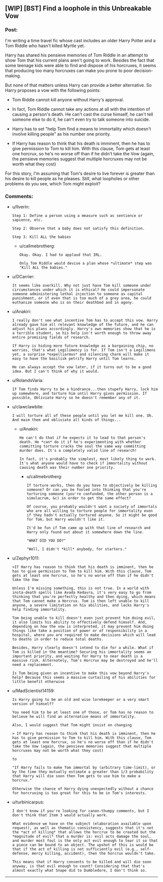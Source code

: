 ## [WIP] [BST] Find a loophole in this Unbreakable Vow

### Post:

I'm writing a time travel fic whose cast includes an older Harry Potter and a Tom Riddle who hasn't killed Myrtle yet. 

Harry has shared his pensieve memories of Tom Riddle in an attempt to show Tom that his current plans aren't going to work. Besides the fact that some teenage kids were able to find and dispose of his horcruxes, it seems that producing too many horcruxes can make you prone to poor decision-making. 

But none of that matters unless Harry can provide a better alternative. So Harry proposes a vow with the following points: 

 * Tom Riddle cannot kill anyone without Harry's approval. 

* In fact, Tom Riddle cannot take any actions at all with the intention of causing a person's death. He can't cast the curse himself, he can't tell someone else to do it, he can't even try to talk someone into suicide. 

* Harry has to set "help Tom find a means to immortality which doesn't involve killing people" as his number one priority. 

* If Harry has reason to think that his death is imminent, then he has to give permission to Tom to kill him. With this clause, Tom gets at least one horcrux, so he's no worse off than if he didn't take the Vow (again, the pensieve memories suggest that multiple horcruxes may not be worth what they cost)

For this story, I'm assuming that Tom's desire to live forever is greater than his desire to kill people as he pleases. Still, what loopholes or other problems do you see, which Tom might exploit? 

### Comments:

- u/Ilverin:
  ```
  Step 1: Define a person using a measure such as sentience or sapience, etc.

  Step 2: Observe that a baby does not satisfy this definition.

  Step 3: Kill ALL the babies
  ```

  - u/callmebrotherg:
    ```
    Okay. Okay. I had to applaud that IRL. 

    Only Tom Riddle would devise a plan whose *ultimate* step was "Kill ALL the babies."
    ```

- u/DCarrier:
  ```
  It seems like overkill. Why not just have Tom kill someone under circumstances under which it is ethical? He could impersonate someone administering lethal injection to someone as capital punishment, or if even that is too much of a grey area, he could euthanize someone who is on their deathbed and in agony.
  ```

- u/Anakiri:
  ```
  I really don't see what incentive Tom has to accept this vow. Harry already gave him all relevant knowledge of the future, and he can adjust his plans accordingly. Harry's own memories show that he is a terrible student, so his help isn't worth enough to throw away entire promising fields of research.

  If Harry is hiding more future knowledge as a bargaining chip, no worries, that's what Legilimency is for. If Tom isn't a Legilimens yet, a surprise *expelliarmus* and silencing charm will make it easy to have the basilisk petrify Harry until Tom learns.

  He can always accept the vow later, if it turns out to be a good idea. But I can't think of why it would.
  ```

- u/RolandsVaria:
  ```
  If Tom finds Harry to be a hindrance...then stupefy Harry, lock him up somewhere, and torture him until Harry gives permission. If possible, Obliviate Harry so he doesn't remember any of it.
  ```

- u/clawclawbite:
  ```
  I will torture all of these people until you let me kill one. Oh. And maim them and obliviate all kinds of things...
  ```

  - u/Anakiri:
    ```
    He can't do that if he expects it to lead to that person's death. He *can* do it if he's experimenting with whether committing torture cracks the soul the same way committing murder does. It's a completely valid line of research!

    In fact, it's probably the simplest, most likely thing to work. It's what anyone would have to check if immortality without causing death was their number one priority.
    ```

    - u/callmebrotherg:
      ```
      If torture works, then do you have to objectively be killing someone? Or can you be fooled into thinking that you're torturing someone (you're confunded, the other person is a simulacrum, &c) in order to get the same effect? 

      Of course, you probably wouldn't want a society of immortals who are all willing to torture people for immortality even if they hadn't actually tortured anyone. So it might be good for Tom, but Harry wouldn't like it. 

      It'd be fun if Tom came up with that line of research and Harry only found out about it somewhere down the line. 

      "WHAT DID YOU DO?" 

      "Well, I didn't *kill* anybody, for starters."
      ```

- u/Zephyr1011:
  ```
  >If Harry has reason to think that his death is imminent, then he has to give permission to Tom to kill him. With this clause, Tom gets at least one horcrux, so he's no worse off than if he didn't take the Vow

  Unless I'm missing something, this is not true. In a world with insta-death spells like Avada Kedavra, it's very easy to go from thinking that you're perfectly healthy and then dying, which means that Tom cannot make a Horcrux. Tom is then left unable to kill anyone, a severe limitation on his abilities, and lacks Harry's help finding immortality.

  Tom being unable to kill doesn't even just prevent him doing evil, it also limits his ability to effectively defend himself. And, depending on how the vow is interpreted, it may prevent him doing things like take a position of power or of responsibility in a hospital, where you are required to make decisions which will lead to deaths in order to reduce total deaths. 

  Besides, Harry clearly doesn't intend to die for a while. What if Tom is killed in the meantime? Securing his immortality seems an important priority, and waiting for Harry to near death is a massive risk. Alternately, Tom's Horcrux may be destroyed and he'll need a replacement.

  Is Tom being given an incentive to make this vow beyond Harry's help? Because this seems a massive curtailing of his abilities for little benefit otherwise
  ```

- u/MadScientist14159:
  ```
  Is Harry going to be an old and wise lorekeeper or a very smart version of himself?

  You need him to be at least one of those, or Tom has no reason to believe he will find an alternative means of immortality.

  Also, I would suggest that Tom might insist on changing

  > If Harry has reason to think that his death is imminent, then he has to give permission to Tom to kill him. With this clause, Tom gets at least one horcrux, so he's no worse off than if he didn't take the Vow (again, the pensieve memories suggest that multiple horcruxes may not be worth what they cost)

  to

  "If Harry fails to make Tom immortal by (arbitrary time-limit), or by the time they mutually estimate a greater than 1/3 probability that Harry will die soon then Tom gets to use him to make a horcrux."

  Otherwise the chance of Harry dying unexpectedly without a chance for horcruxing is too great for this to be in Tom's interests.
  ```

- u/turbinicarpus:
  ```
  I don't know if you're looking for canon-thumpy comments, but I don't think that Item 3 would actually work.

  What evidence we have on the subject (elaboration available upon request), as well as thematic consistency, suggests that it's not the *act of killing* that allows the horcrux to be created but the *magnitude of evil* that a murder is: evil acts damage the soul, and murder most foul is the only act evil enough to tear it so that a piece can be bound to an object. The upshot of this is would be that if the act of killing is not sufficiently evil (e.g., self-defense, mercy killing, accident), then the horcrux wouldn't take.

  This means that if Harry consents to be killed and will die soon anyway, is that evil enough to count? Considering that that's almost exactly what Snape did to Dumbledore, I don't think so.
  ```

---

